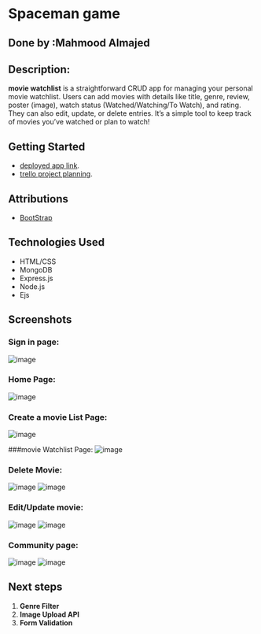 # Spaceman game

## Done by :Mahmood Almajed

## Description: 



**movie watchlist**   is a straightforward CRUD app for managing your personal movie watchlist. Users can add movies with details like title, genre, review, poster (image), watch status (Watched/Watching/To Watch), and rating. They can also edit, update, or delete entries. It’s a simple tool to keep track of movies you’ve watched or plan to watch!

## Getting Started

 - [deployed app link](https://movie-watchlist-app-2d52221d0d98.herokuapp.com/).
 - [trello project planning](https://trello.com/b/uw7YLjUF/movie-watchlist).

## Attributions

- [BootStrap](https://getbootstrap.com/)
  

## Technologies Used
- HTML/CSS
- MongoDB
- Express.js
- Node.js
- Ejs


## Screenshots

### Sign in page:
![image](https://github.com/user-attachments/assets/fb017d3a-e1ef-48e0-bc1a-6030fcf4fc80)


 ### Home Page:
![image](https://github.com/user-attachments/assets/83144431-59fa-4149-bafe-c4ddbee9678b)

 ### Create a movie List Page:
 ![image](https://github.com/user-attachments/assets/2473d850-4867-4a41-a3e9-ac0cbbdfa58d)

###movie Watchlist Page:
![image](https://github.com/user-attachments/assets/f1a18bf8-050a-4075-b4f5-7c4bbb7c2a5b)


### Delete Movie:
![image](https://github.com/user-attachments/assets/1e29a7f0-a849-4762-bc74-72aa8e99240e)
![image](https://github.com/user-attachments/assets/e695881b-4ea3-48b2-a996-2b4fdb2c2949)



### Edit/Update movie:
![image](https://github.com/user-attachments/assets/d199b46b-bca0-4622-9a4d-33a69ab35b24)
![image](https://github.com/user-attachments/assets/e2a1373a-b3b0-4ea5-b7c4-4449e0ba93fd)

### Community page:
![image](https://github.com/user-attachments/assets/68205de1-4a99-4660-92b6-df5f749f1b0f)
![image](https://github.com/user-attachments/assets/a8119bb4-f145-4bf5-af94-14f07ac41bba)





## Next steps

1. **Genre Filter**  
2. **Image Upload API**  
3. **Form Validation**

